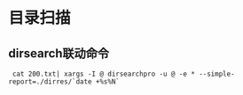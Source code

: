 # 目录扫描

## dirsearch联动命令

```
 cat 200.txt| xargs -I @ dirsearchpro -u @ -e * --simple-report=./dirres/`date +%s%N`
```




